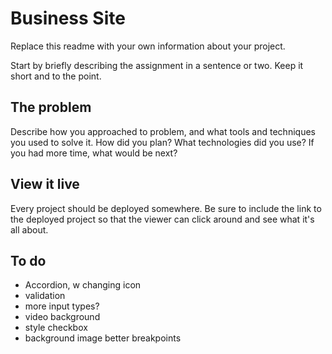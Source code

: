 # Business Site

Replace this readme with your own information about your project. 

Start by briefly describing the assignment in a sentence or two. Keep it short and to the point.

## The problem

Describe how you approached to problem, and what tools and techniques you used to solve it. How did you plan? What technologies did you use? If you had more time, what would be next?

## View it live
Every project should be deployed somewhere. Be sure to include the link to the deployed project so that the viewer can click around and see what it's all about.


## To do
<!-- - Background image working
- top menu and bottom logo
- Form - text, textfield, radio button, file upload, submit  -->
- Accordion, w changing icon
- validation
- more input types?
- video background
- style checkbox
- background image better breakpoints